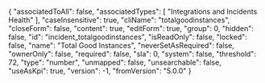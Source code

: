 {
 "associatedToAll": false,
 "associatedTypes": [
  "Integrations and Incidents Health"
 ],
 "caseInsensitive": true,
 "cliName": "totalgoodinstances",
 "closeForm": false,
 "content": true,
 "editForm": true,
 "group": 0,
 "hidden": false,
 "id": "incident_totalgoodinstances",
 "isReadOnly": false,
 "locked": false,
 "name": "Total Good Instances",
 "neverSetAsRequired": false,
 "ownerOnly": false,
 "required": false,
 "sla": 0,
 "system": false,
 "threshold": 72,
 "type": "number",
 "unmapped": false,
 "unsearchable": false,
 "useAsKpi": true,
 "version": -1,
 "fromVersion": "5.0.0"
}